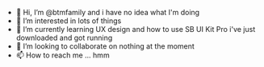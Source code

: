 - 👋 Hi, I’m @btmfamily and i have no idea what I'm doing
- 👀 I’m interested in lots of things
- 🌱 I’m currently learning UX design and how to use SB UI Kit Pro i've just downloaded and got running
- 💞️ I’m looking to collaborate on nothing at the moment
- 📫 How to reach me ... hmm 

<!---
btmfamily/btmfamily is a ✨ special ✨ repository because its `README.md` (this file) appears on your GitHub profile.
You can click the Preview link to take a look at your changes.
--->
